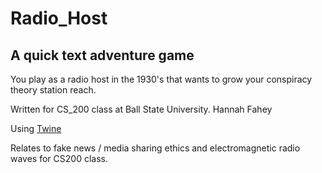 # Radio_Host

## A quick text adventure game

You play as a radio host in the 1930's that wants to grow your conspiracy theory station reach. 

Written for CS_200 class at Ball State University.
Hannah Fahey

Using [Twine](http:twinery.org)

Relates to fake news / media sharing ethics and electromagnetic radio waves for CS200 class.

